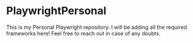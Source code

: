 # PlaywrightPersonal
This is my Personal Playwright repository. I will be adding all the required frameworks here! Feel free to reach out in case of any doubts.
